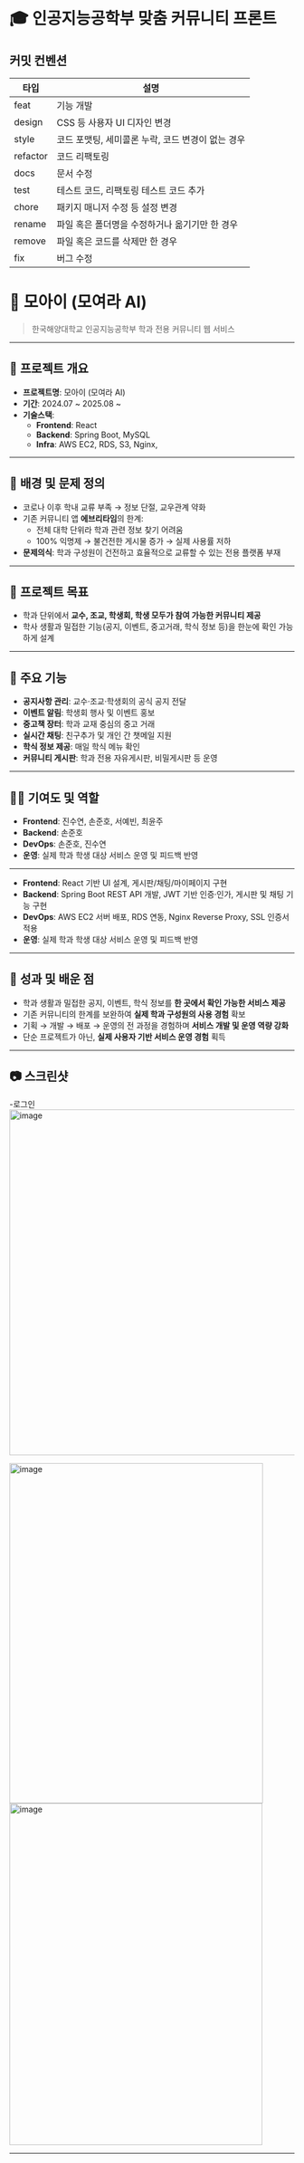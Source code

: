 # 🎓 인공지능공학부 맞춤 커뮤니티 프론트


## 커밋 컨벤션
|타입|설명|
|---|---|
|feat|기능 개발|
|design|CSS 등 사용자 UI 디자인 변경|
|style|코드 포맷팅, 세미콜론 누락, 코드 변경이 없는 경우|
|refactor|코드 리팩토링|
|docs|문서 수정|
|test|테스트 코드, 리팩토링 테스트 코드 추가|
|chore|패키지 매니저 수정 등 설정 변경|
|rename|파일 혹은 폴더명을 수정하거나 옮기기만 한 경우|
|remove|파일 혹은 코드를 삭제만 한 경우|
|fix|버그 수정|


# 🗿 모아이 (모여라 AI)

> 한국해양대학교 인공지능공학부 학과 전용 커뮤니티 웹 서비스  

---

## 📌 프로젝트 개요
- **프로젝트명**: 모아이 (모여라 AI)  
- **기간**: 2024.07 ~ 2025.08 ~   
- **기술스택**:  
  - **Frontend**: React   
  - **Backend**: Spring Boot, MySQL  
  - **Infra**: AWS EC2, RDS, S3, Nginx,   

---

## 🧐 배경 및 문제 정의
- 코로나 이후 학내 교류 부족 → 정보 단절, 교우관계 약화  
- 기존 커뮤니티 앱 **에브리타임**의 한계:  
  - 전체 대학 단위라 학과 관련 정보 찾기 어려움  
  - 100% 익명제 → 불건전한 게시물 증가 → 실제 사용률 저하  
- **문제의식**: 학과 구성원이 건전하고 효율적으로 교류할 수 있는 전용 플랫폼 부재  

---

## 🎯 프로젝트 목표
- 학과 단위에서 **교수, 조교, 학생회, 학생 모두가 참여 가능한 커뮤니티 제공**  
- 학사 생활과 밀접한 기능(공지, 이벤트, 중고거래, 학식 정보 등)을 한눈에 확인 가능하게 설계  

---

## 🔑 주요 기능
-  **공지사항 관리**: 교수·조교·학생회의 공식 공지 전달  
-  **이벤트 알림**: 학생회 행사 및 이벤트 홍보  
-  **중고책 장터**: 학과 교재 중심의 중고 거래  
-  **실시간 채팅**: 친구추가 및 개인 간 챗메일 지원  
-  **학식 정보 제공**: 매일 학식 메뉴 확인  
-  **커뮤니티 게시판**: 학과 전용 자유게시판, 비밀게시판 등 운영  

---

## 👩‍💻 기여도 및 역할
- **Frontend**: 진수연, 손준호, 서예빈, 최윤주  
- **Backend**: 손준호  
- **DevOps**: 손준호, 진수연
- **운영**: 실제 학과 학생 대상 서비스 운영 및 피드백 반영  
---

- **Frontend**: React 기반 UI 설계, 게시판/채팅/마이페이지 구현  
- **Backend**: Spring Boot REST API 개발, JWT 기반 인증·인가, 게시판 및 채팅 기능 구현  
- **DevOps**: AWS EC2 서버 배포, RDS 연동, Nginx Reverse Proxy, SSL 인증서 적용  
- **운영**: 실제 학과 학생 대상 서비스 운영 및 피드백 반영  
---

## 🚀 성과 및 배운 점
- 학과 생활과 밀접한 공지, 이벤트, 학식 정보를 **한 곳에서 확인 가능한 서비스 제공**  
- 기존 커뮤니티의 한계를 보완하여 **실제 학과 구성원의 사용 경험** 확보  
- 기획 → 개발 → 배포 → 운영의 전 과정을 경험하며 **서비스 개발 및 운영 역량 강화**  
- 단순 프로젝트가 아닌, **실제 사용자 기반 서비스 운영 경험** 획득  

---

## 📷 스크린샷
-로그인 
<img width="1064" height="611" alt="image" src="https://github.com/user-attachments/assets/25bc31d0-255f-4b97-aa54-fab97fcae0aa" />

<img width="448" height="601" alt="image" src="https://github.com/user-attachments/assets/5107f161-c3e8-4181-8188-eced95d01a55" />
<img width="447" height="604" alt="image" src="https://github.com/user-attachments/assets/0add6d8f-bf2e-406c-b78c-0737c3a91f7b" />


---


